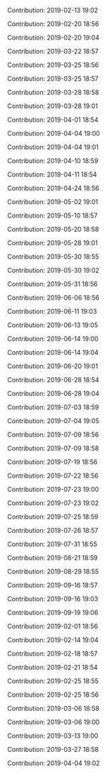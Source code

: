 Contribution: 2019-02-13 19:02

Contribution: 2019-02-20 18:56

Contribution: 2019-02-20 19:04

Contribution: 2019-03-22 18:57

Contribution: 2019-03-25 18:56

Contribution: 2019-03-25 18:57

Contribution: 2019-03-28 18:58

Contribution: 2019-03-28 19:01

Contribution: 2019-04-01 18:54

Contribution: 2019-04-04 19:00

Contribution: 2019-04-04 19:01

Contribution: 2019-04-10 18:59

Contribution: 2019-04-11 18:54

Contribution: 2019-04-24 18:56

Contribution: 2019-05-02 19:01

Contribution: 2019-05-10 18:57

Contribution: 2019-05-20 18:58

Contribution: 2019-05-28 19:01

Contribution: 2019-05-30 18:55

Contribution: 2019-05-30 19:02

Contribution: 2019-05-31 18:56

Contribution: 2019-06-06 18:56

Contribution: 2019-06-11 19:03

Contribution: 2019-06-13 19:05

Contribution: 2019-06-14 19:00

Contribution: 2019-06-14 19:04

Contribution: 2019-06-20 19:01

Contribution: 2019-06-28 18:54

Contribution: 2019-06-28 19:04

Contribution: 2019-07-03 18:59

Contribution: 2019-07-04 19:05

Contribution: 2019-07-09 18:56

Contribution: 2019-07-09 18:58

Contribution: 2019-07-19 18:56

Contribution: 2019-07-22 18:56

Contribution: 2019-07-23 19:00

Contribution: 2019-07-23 19:02

Contribution: 2019-07-25 18:59

Contribution: 2019-07-26 18:57

Contribution: 2019-07-31 18:55

Contribution: 2019-08-21 18:59

Contribution: 2019-08-29 18:55

Contribution: 2019-09-16 18:57

Contribution: 2019-09-16 19:03

Contribution: 2019-09-19 19:06

Contribution: 2019-02-01 18:56

Contribution: 2019-02-14 19:04

Contribution: 2019-02-18 18:57

Contribution: 2019-02-21 18:54

Contribution: 2019-02-25 18:55

Contribution: 2019-02-25 18:56

Contribution: 2019-03-06 18:58

Contribution: 2019-03-06 19:00

Contribution: 2019-03-13 19:00

Contribution: 2019-03-27 18:58

Contribution: 2019-04-04 19:02

